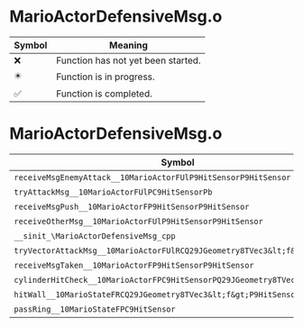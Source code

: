 # MarioActorDefensiveMsg.o
| Symbol | Meaning 
| ------------- | ------------- 
| :x: | Function has not yet been started. 
| :eight_pointed_black_star: | Function is in progress. 
| :white_check_mark: | Function is completed. 


# MarioActorDefensiveMsg.o
| Symbol | Decompiled? |
| ------------- | ------------- |
| `receiveMsgEnemyAttack__10MarioActorFUlP9HitSensorP9HitSensor` | :x: |
| `tryAttackMsg__10MarioActorFUlPC9HitSensorPb` | :x: |
| `receiveMsgPush__10MarioActorFP9HitSensorP9HitSensor` | :x: |
| `receiveOtherMsg__10MarioActorFUlP9HitSensorP9HitSensor` | :x: |
| `__sinit_\MarioActorDefensiveMsg_cpp` | :x: |
| `tryVectorAttackMsg__10MarioActorFUlRCQ29JGeometry8TVec3&lt;f&gt;` | :x: |
| `receiveMsgTaken__10MarioActorFP9HitSensorP9HitSensor` | :x: |
| `cylinderHitCheck__10MarioActorFPC9HitSensorPQ29JGeometry8TVec3&lt;f&gt;` | :x: |
| `hitWall__10MarioStateFRCQ29JGeometry8TVec3&lt;f&gt;P9HitSensor` | :x: |
| `passRing__10MarioStateFPC9HitSensor` | :x: |
